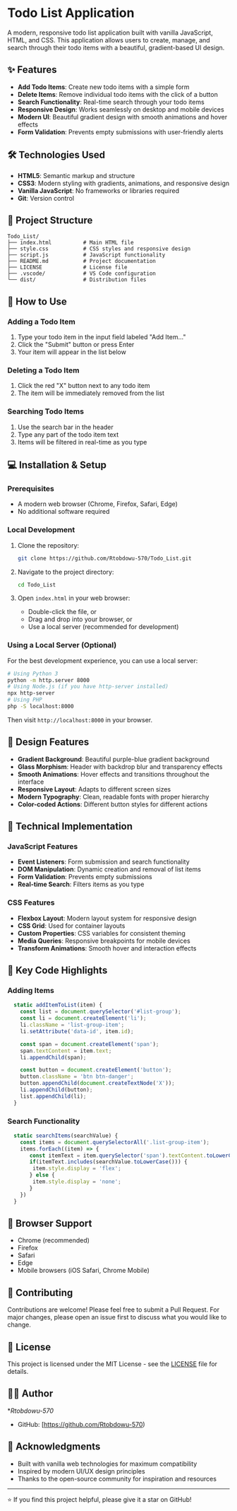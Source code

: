 # Todo List Application

A modern, responsive todo list application built with vanilla JavaScript, HTML, and CSS. This application allows users to create, manage, and search through their todo items with a beautiful, gradient-based UI design.

## ✨ Features

- **Add Todo Items**: Create new todo items with a simple form
- **Delete Items**: Remove individual todo items with the click of a button
- **Search Functionality**: Real-time search through your todo items
- **Responsive Design**: Works seamlessly on desktop and mobile devices
- **Modern UI**: Beautiful gradient design with smooth animations and hover effects
- **Form Validation**: Prevents empty submissions with user-friendly alerts


## 🛠️ Technologies Used

- **HTML5**: Semantic markup and structure
- **CSS3**: Modern styling with gradients, animations, and responsive design
- **Vanilla JavaScript**: No frameworks or libraries required
- **Git**: Version control


## 📁 Project Structure

```
Todo_List/
├── index.html          # Main HTML file
├── style.css           # CSS styles and responsive design
├── script.js           # JavaScript functionality
├── README.md           # Project documentation
├── LICENSE             # License file
├── .vscode/            # VS Code configuration
└── dist/               # Distribution files
```

## 🎯 How to Use

### Adding a Todo Item
1. Type your todo item in the input field labeled "Add Item..."
2. Click the "Submit" button or press Enter
3. Your item will appear in the list below

### Deleting a Todo Item
1. Click the red "X" button next to any todo item
2. The item will be immediately removed from the list

### Searching Todo Items
1. Use the search bar in the header
2. Type any part of the todo item text
3. Items will be filtered in real-time as you type

## 💻 Installation & Setup

### Prerequisites
- A modern web browser (Chrome, Firefox, Safari, Edge)
- No additional software required

### Local Development
1. Clone the repository:
   ```bash
   git clone https://github.com/Rtobdowu-570/Todo_List.git
   ```

2. Navigate to the project directory:
   ```bash
   cd Todo_List
   ```

3. Open `index.html` in your web browser:
   - Double-click the file, or
   - Drag and drop into your browser, or
   - Use a local server (recommended for development)

### Using a Local Server (Optional)
For the best development experience, you can use a local server:

```bash
# Using Python 3
python -m http.server 8000
# Using Node.js (if you have http-server installed)
npx http-server
# Using PHP
php -S localhost:8000
```

Then visit `http://localhost:8000` in your browser.

## 🎨 Design Features

- **Gradient Background**: Beautiful purple-blue gradient background
- **Glass Morphism**: Header with backdrop blur and transparency effects
- **Smooth Animations**: Hover effects and transitions throughout the interface
- **Responsive Layout**: Adapts to different screen sizes
- **Modern Typography**: Clean, readable fonts with proper hierarchy
- **Color-coded Actions**: Different button styles for different actions

## 🔧 Technical Implementation

### JavaScript Features
- **Event Listeners**: Form submission and search functionality
- **DOM Manipulation**: Dynamic creation and removal of list items
- **Form Validation**: Prevents empty submissions
- **Real-time Search**: Filters items as you type

### CSS Features
- **Flexbox Layout**: Modern layout system for responsive design
- **CSS Grid**: Used for container layouts
- **Custom Properties**: CSS variables for consistent theming
- **Media Queries**: Responsive breakpoints for mobile devices
- **Transform Animations**: Smooth hover and interaction effects

## 🌟 Key Code Highlights

### Adding Items
```javascript
  static addItemToList(item) {
    const list = document.querySelector('#list-group');
    const li = document.createElement('li');
    li.className = 'list-group-item';
    li.setAttribute('data-id', item.id);

    const span = document.createElement('span');
    span.textContent = item.text;
    li.appendChild(span);

    const button = document.createElement('button');
    button.className = 'btn btn-danger';
    button.appendChild(document.createTextNode('X'));
    li.appendChild(button);
    list.appendChild(li);
  }
```

### Search Functionality
```javascript
  static searchItems(searchValue) {
    const items = document.querySelectorAll('.list-group-item');
    items.forEach((item) => {
       const itemText = item.querySelector('span').textContent.toLowerCase();
       if(itemText.includes(searchValue.toLowerCase())) {
        item.style.display = 'flex';
       } else {
        item.style.display = 'none';
       }
    })
  }
```

## 📱 Browser Support

- Chrome (recommended)
- Firefox
- Safari
- Edge
- Mobile browsers (iOS Safari, Chrome Mobile)

## 🤝 Contributing

Contributions are welcome! Please feel free to submit a Pull Request. For major changes, please open an issue first to discuss what you would like to change.

## 📄 License

This project is licensed under the MIT License - see the [LICENSE](LICENSE) file for details.

## 👨‍💻 Author

**Rtobdowu-570*
- GitHub: [https://github.com/Rtobdowu-570)

## 🙏 Acknowledgments

- Built with vanilla web technologies for maximum compatibility
- Inspired by modern UI/UX design principles
- Thanks to the open-source community for inspiration and resources

---

⭐ If you find this project helpful, please give it a star on GitHub!